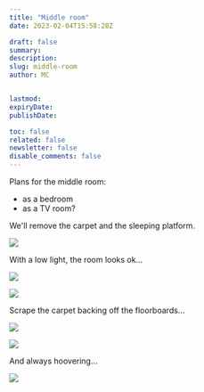 ```yaml
---
title: "Middle room"
date: 2023-02-04T15:58:28Z 

draft: false
summary:
description:
slug: middle-room
author: MC


lastmod:
expiryDate:
publishDate:

toc: false
related: false
newsletter: false
disable_comments: false
---
```


Plans for the middle room:

- as a bedroom
- as a TV room?

We'll remove the carpet and the sleeping platform.

![](/images/3545.jpeg)

With a low light, the room looks ok...

![](/images/3546.jpeg)

![](/images/3552.jpeg)

Scrape the carpet backing off the floorboards...

![](/images/3555.jpeg)

![](/images/9666.jpeg)

And always hoovering...

![](/images/9667.jpeg)